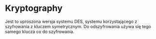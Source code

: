 # Kryptography
Jest to uproszona wersja systemu DES, systemu korzystającego z szyfrowania z kluczem symetrycznym. Do odszyfrowania
używa się tego samego klucza co do szyfrowania.
